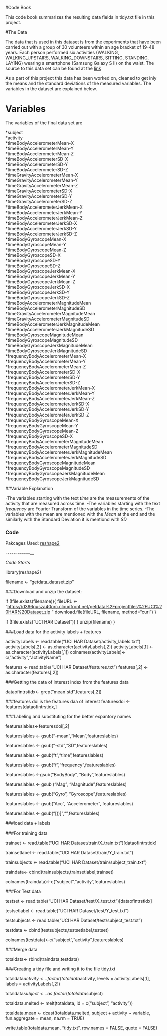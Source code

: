 #Code Book

This code book summarizes the resulting data fields in tidy.txt file in this project.


#The Data

The data that is used in this dataset is from the experiments that have been carried out with a group of 30 volunteers within an age bracket of 19-48 years. Each person performed six activities (WALKING, WALKING_UPSTAIRS, WALKING_DOWNSTAIRS, SITTING, STANDING, LAYING) wearing a smartphone (Samsung Galaxy S II) on the waist. The source to this data set can be found at the [link](https://d396qusza40orc.cloudfront.net/getdata%2Fprojectfiles%2FUCI%20HAR%20Dataset.zip)

As a part of this project this data has been worked on, cleaned to get inly the means and the standard deviations of the measured variables. The variables in the dataset are explained below.


# Variables

The variables of the final data set are 


*subject                                 
*activity                                   
*timeBodyAccelerometerMean-X     
*timeBodyAccelerometerMean-Y                
*timeBodyAccelerometerMean-Z                 
*timeBodyAccelerometerSD-X                  
*timeBodyAccelerometerSD-Y                   
*timeBodyAccelerometerSD-Z                  
*timeGravityAccelerometerMean-X              
*timeGravityAccelerometerMean-Y             
*timeGravityAccelerometerMean-Z              
*timeGravityAccelerometerSD-X               
*timeGravityAccelerometerSD-Y                
*timeGravityAccelerometerSD-Z               
*timeBodyAccelerometerJerkMean-X             
*timeBodyAccelerometerJerkMean-Y            
*timeBodyAccelerometerJerkMean-Z             
*timeBodyAccelerometerJerkSD-X              
*timeBodyAccelerometerJerkSD-Y               
*timeBodyAccelerometerJerkSD-Z              
*timeBodyGyroscopeMean-X                     
*timeBodyGyroscopeMean-Y                    
*timeBodyGyroscopeMean-Z                     
*timeBodyGyroscopeSD-X                      
*timeBodyGyroscopeSD-Y                       
*timeBodyGyroscopeSD-Z                      
*timeBodyGyroscopeJerkMean-X                 
*timeBodyGyroscopeJerkMean-Y                
*timeBodyGyroscopeJerkMean-Z                 
*timeBodyGyroscopeJerkSD-X                  
*timeBodyGyroscopeJerkSD-Y                   
*timeBodyGyroscopeJerkSD-Z                  
*timeBodyAccelerometerMagnitudeMean          
*timeBodyAccelerometerMagnitudeSD           
*timeGravityAccelerometerMagnitudeMean       
*timeGravityAccelerometerMagnitudeSD        
*timeBodyAccelerometerJerkMagnitudeMean      
*timeBodyAccelerometerJerkMagnitudeSD       
*timeBodyGyroscopeMagnitudeMean              
*timeBodyGyroscopeMagnitudeSD               
*timeBodyGyroscopeJerkMagnitudeMean          
*timeBodyGyroscopeJerkMagnitudeSD           
*frequencyBodyAccelerometerMean-X            
*frequencyBodyAccelerometerMean-Y           
*frequencyBodyAccelerometerMean-Z            
*frequencyBodyAccelerometerSD-X             
*frequencyBodyAccelerometerSD-Y              
*frequencyBodyAccelerometerSD-Z             
*frequencyBodyAccelerometerJerkMean-X        
*frequencyBodyAccelerometerJerkMean-Y       
*frequencyBodyAccelerometerJerkMean-Z        
*frequencyBodyAccelerometerJerkSD-X         
*frequencyBodyAccelerometerJerkSD-Y          
*frequencyBodyAccelerometerJerkSD-Z         
*frequencyBodyGyroscopeMean-X                
*frequencyBodyGyroscopeMean-Y               
*frequencyBodyGyroscopeMean-Z                
*frequencyBodyGyroscopeSD-X                 
*frequencyBodyAccelerometerMagnitudeMean     
*frequencyBodyAccelerometerMagnitudeSD      
*frequencyBodyAccelerometerJerkMagnitudeMean 
*frequencyBodyAccelerometerJerkMagnitudeSD  
*frequencyBodyGyroscopeMagnitudeMean         
*frequencyBodyGyroscopeMagnitudeSD          
*frequencyBodyGyroscopeJerkMagnitudeMean     
*frequencyBodyGyroscopeJerkMagnitudeSD 

##Variable Explanation

-The variables starting with the  text *time* are the measurements of the activity that are measured across time.
-The variables starting with the text *frequency* are Fourier Transform of the variables in the time series. 
-The variables with the mean are mentioned with the *Mean* at the end and the similarly with the Standard Deviation it is mentiond with *SD*



### Code

Pakcages Used: [reshape2](https://cran.r-project.org/web/packages/reshape2/index.html)

_-___-____-______-________-_____-________-____________-__________--__________-________-_______________

*Code Starts*

library(reshape2)

filename <- “getdata_dataset.zip”

###Download and unzip the dataset:

if (!file.exists(filename)){ fileURL <- “https://d396qusza40orc.cloudfront.net/getdata%2Fprojectfiles%2FUCI%20HAR%20Dataset.zip ” download.file(fileURL, filename, method=“curl”) }

if (!file.exists(“UCI HAR Dataset”)) { unzip(filename) }

###Load data for the activity labels + features

activityLabels <- read.table(“UCI HAR Dataset/activity_labels.txt”) activityLabels[,2] <- as.character(activityLabels[,2]) activityLabels[,1] <- as.character(activityLabels[,1]) colnames(activityLabels)<- c(“activity”,“activityName”)

features <- read.table(“UCI HAR Dataset/features.txt”) features[,2] <- as.character(features[,2])

###Getting the data of interest index from the features data

dataofintrstidx<- grep(“mean|std”,features[,2])

###features doi is the features daa of interest
featuresdoi <- features[dataofintrstidx,]

###Labeling and substituting for the better expantory names

featureslables<-featuresdoi[,2]

featureslables <- gsub(“-mean”,“Mean”,featureslables)

featureslables <- gsub(“-std”,“SD”,featureslables)

featureslables <- gsub(“t”,“time”,featureslables)

featureslables <- gsub(“f”,“frequency”,featureslables)

featureslables <-gsub(“BodyBody”, “Body”,featureslables)

featureslables <- gsub (“Mag”, “Magnitude”,featureslables)

featureslables <- gsub(“Gyro”, “Gyroscope”,featureslables)

featureslables <- gsub(“Acc”, “Accelerometer”, featureslables)

featureslables <- gsub(“[()]”,“”,featureslables)

###load data + labels

###For training data

trainset <- read.table(“UCI HAR Dataset/train/X_train.txt”)[dataofintrstidx]

trainsetlabel <- read.table(“UCI HAR Dataset/train/Y_train.txt”)

trainsubjects <- read.table(“UCI HAR Dataset/train/subject_train.txt”)

traindata<- cbind(trainsubjects,trainsetlabel,trainset)

colnames(traindata)<-c(“subject”,“activity”,featureslables)

###For Test data

testset <- read.table(“UCI HAR Dataset/test/X_test.txt”)[dataofintrstidx]

testsetlabel <- read.table(“UCI HAR Dataset/test/Y_test.txt”)

testsubjects <- read.table(“UCI HAR Dataset/test/subject_test.txt”)

testdata <- cbind(testsubjects,testsetlabel,testset)

colnames(testdata)<-c(“subject”,“activity”,featureslables)

###Merge data

totaldata<- rbind(traindata,testdata)

###Creating a tidy file and writing it to the file tidy.txt

totaldata$activity <- factor(totaldata$activity, levels = activityLabels[,1], labels = activityLabels[,2])

totaldata$subject <- as.factor(totaldata$subject)

totaldata.melted <- melt(totaldata, id = c(“subject”, “activity”))

totaldata.mean <- dcast(totaldata.melted, subject + activity ~ variable, fun.aggregate = mean, na.rm = TRUE)

write.table(totaldata.mean, “tidy.txt”, row.names = FALSE, quote = FALSE)